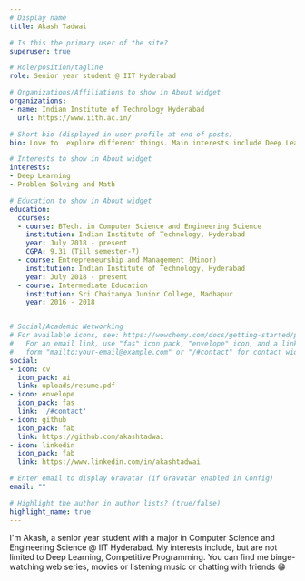 ```yaml
---
# Display name
title: Akash Tadwai

# Is this the primary user of the site?
superuser: true

# Role/position/tagline
role: Senior year student @ IIT Hyderabad

# Organizations/Affiliations to show in About widget
organizations:
- name: Indian Institute of Technology Hyderabad
  url: https://www.iith.ac.in/

# Short bio (displayed in user profile at end of posts)
bio: Love to  explore different things. Main interests include Deep Learning and Competitive Programming. 

# Interests to show in About widget
interests:
- Deep Learning
- Problem Solving and Math

# Education to show in About widget
education:
  courses:
  - course: BTech. in Computer Science and Engineering Science
    institution: Indian Institute of Technology, Hyderabad
    year: July 2018 - present
    CGPA: 9.31 (Till semester-7)
  - course: Entrepreneurship and Management (Minor)
    institution: Indian Institute of Technology, Hyderabad
    year: July 2018 - present
  - course: Intermediate Education
    institution: Sri Chaitanya Junior College, Madhapur
    year: 2016 - 2018 


# Social/Academic Networking
# For available icons, see: https://wowchemy.com/docs/getting-started/page-builder/#icons
#   For an email link, use "fas" icon pack, "envelope" icon, and a link in the
#   form "mailto:your-email@example.com" or "/#contact" for contact widget.
social:
- icon: cv
  icon_pack: ai
  link: uploads/resume.pdf
- icon: envelope
  icon_pack: fas
  link: '/#contact'
- icon: github
  icon_pack: fab
  link: https://github.com/akashtadwai
- icon: linkedin
  icon_pack: fab
  link: https://www.linkedin.com/in/akashtadwai

# Enter email to display Gravatar (if Gravatar enabled in Config)
email: ""

# Highlight the author in author lists? (true/false)
highlight_name: true
---
```


I'm Akash, a senior year student with a major in Computer Science and Engineering Science @ IIT Hyderabad. My interests include, but are not limited to Deep Learning, Competitive Programming. 
You can find me binge-watching web series, movies or listening music or chatting with friends 😁
<!-- {{< icon name="download" pack="fas" >}} Download my {{< staticref "uploads/resume.pdf" "newtab" >}}resumé{{< /staticref >}}. -->

